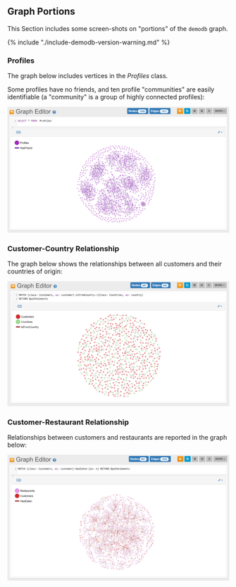 
## Graph Portions

This Section includes some screen-shots on "portions" of the `demodb` graph.

{% include "./include-demodb-version-warning.md" %}


### Profiles

The graph below includes vertices in the _Profiles_ class. 

Some profiles have no friends, and ten profile "communities" are easily identifiable (a "community" is a group of highly connected profiles):

![](../../images/demo-dbs/social-travel-agency/profiles.png)


### Customer-Country Relationship

The graph below shows the relationships between all customers and their countries of origin:

![](../../images/demo-dbs/social-travel-agency/customers_countries.png)


### Customer-Restaurant Relationship

Relationships between customers and restaurants are reported in the graph below:

![](../../images/demo-dbs/social-travel-agency/customers_restaurants.png)